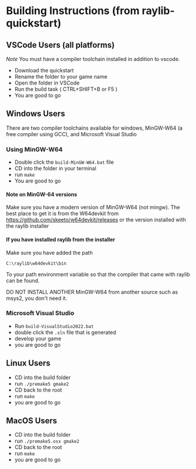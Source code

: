 # Building Instructions (from raylib-quickstart)

## VSCode Users (all platforms)

_Note_ You must have a compiler toolchain installed in addition to vscode.

- Download the quickstart
- Rename the folder to your game name
- Open the folder in VSCode
- Run the build task ( CTRL+SHIFT+B or F5 )
- You are good to go

## Windows Users

There are two compiler toolchains available for windows, MinGW-W64 (a free compiler using GCC), and Microsoft Visual Studio

### Using MinGW-W64

- Double click the `build-MinGW-W64.bat` file
- CD into the folder in your terminal
- run `make`
- You are good to go

#### Note on MinGW-64 versions

Make sure you have a modern version of MinGW-W64 (not mingw).
The best place to get it is from the W64devkit from
https://github.com/skeeto/w64devkit/releases
or the version installed with the raylib installer

#### If you have installed raylib from the installer

Make sure you have added the path

`C:\raylib\w64devkit\bin`

To your path environment variable so that the compiler that came with raylib can be found.

DO NOT INSTALL ANOTHER MinGW-W64 from another source such as msys2, you don't need it.

### Microsoft Visual Studio

- Run `build-VisualStudio2022.bat`
- double click the `.sln` file that is generated
- develop your game
- you are good to go

## Linux Users

- CD into the build folder
- run `./premake5 gmake2`
- CD back to the root
- run `make`
- you are good to go

## MacOS Users

- CD into the build folder
- run `./premake5.osx gmake2`
- CD back to the root
- run `make`
- you are good to go

